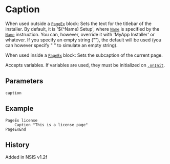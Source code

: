 # Caption

When used outside a [`PageEx`][1] block: Sets the text for the titlebar of the installer. By default, it is '$(^Name) Setup', where [`Name`][2] is specified by the [`Name`][2] instruction. You can, however, override it with 'MyApp Installer' or whatever. If you specify an empty string (""), the default will be used (you can however specify " " to simulate an empty string).

When used inside a [`PageEx`][1] block: Sets the subcaption of the current page.

Accepts variables. If variables are used, they must be initialized on [`.onInit`][3].

## Parameters

    caption

## Example

	PageEx license
		Caption "This is a license page"
	PageExEnd

## History

Added in NSIS v1.2f

[1]: PageEx.md
[2]: Name.md
[3]: ../Callbacks/onInit.md